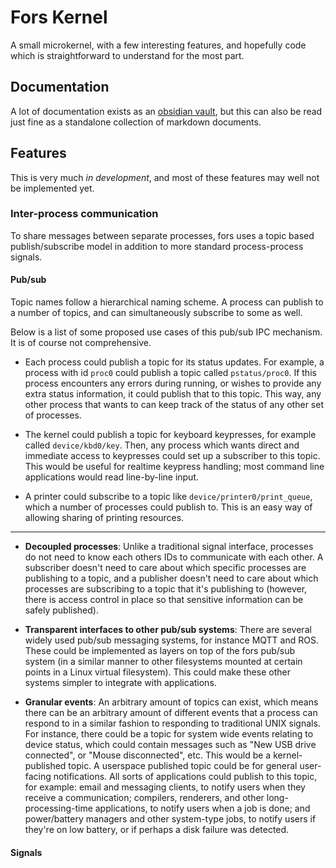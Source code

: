 # Fors Kernel

A small microkernel, with a few interesting features, and hopefully code which is straightforward to understand for the most part.

## Documentation

A lot of documentation exists as an [obsidian vault](docs/fors-notes), but this can also be read just fine as a standalone collection of markdown documents.

## Features

This is very much _in development_, and most of these features may well not be implemented yet.

### Inter-process communication

To share messages between separate processes, fors uses a topic based publish/subscribe model in addition to more standard process-process signals. 

#### Pub/sub

Topic names follow a hierarchical naming scheme. A process can publish to a number of topics, and can simultaneously subscribe to some as well.

Below is a list of some proposed use cases of this pub/sub IPC mechanism. It is of course not comprehensive.

 - Each process could publish a topic for its status updates. For example, a process with id `proc0` could publish a topic called `pstatus/proc0`. If this process encounters any errors during running, or wishes to provide any extra status information, it could publish that to this topic. This way, any other process that wants to can keep track of the status of any other set of processes.

 - The kernel could publish a topic for keyboard keypresses, for example called `device/kbd0/key`. Then, any process which wants direct and immediate access to keypresses could set up a subscriber to this topic. This would be useful for realtime keypress handling; most command line applications would read line-by-line input.

 - A printer could subscribe to a topic like `device/printer0/print_queue`, which a number of processes could publish to. This is an easy way of allowing sharing of printing resources.

---

 - **Decoupled processes**: Unlike a traditional signal interface, processes do not need to know each others IDs to communicate with each other. A subscriber doesn't need to care about which specific processes are publishing to a topic, and a publisher doesn't need to care about which processes are subscribing to a topic that it's publishing to (however, there is access control in place so that sensitive information can be safely published).
 - **Transparent interfaces to other pub/sub systems**: There are several widely used pub/sub messaging systems, for instance MQTT and ROS. These could be implemented as layers on top of the fors pub/sub system (in a similar manner to other filesystems mounted at certain points in a Linux virtual filesystem). This could make these other systems simpler to integrate with applications.

 - **Granular events**: An arbitrary amount of topics can exist, which means there can be an arbitrary amount of different events that a process can respond to in a similar fashion to responding to traditional UNIX signals. For instance, there could be a topic for system wide events relating to device status, which could contain messages such as "New USB drive connected", or "Mouse disconnected", etc. This would be a kernel-published topic. A userspace published topic could be for general user-facing notifications. All sorts of applications could publish to this topic, for example: email and messaging clients, to notify users when they receive a communication; compilers, renderers, and other long-processing-time applications, to notify users when a job is done; and power/battery managers and other system-type jobs, to notify users if they're on low battery, or if perhaps a disk failure was detected.

#### Signals